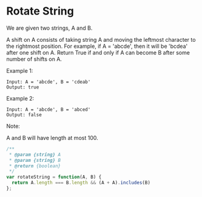 # Rotate String

We are given two strings, A and B.

A shift on A consists of taking string A and moving the leftmost character to the rightmost position. For example, if A = 'abcde', then it will be 'bcdea' after one shift on A. Return True if and only if A can become B after some number of shifts on A.

Example 1:

    Input: A = 'abcde', B = 'cdeab'
    Output: true

Example 2:

    Input: A = 'abcde', B = 'abced'
    Output: false
    
Note:

A and B will have length at most 100.


```JavaScript
/**
 * @param {string} A
 * @param {string} B
 * @return {boolean}
 */
var rotateString = function(A, B) {
  return A.length === B.length && (A + A).includes(B)
};
```